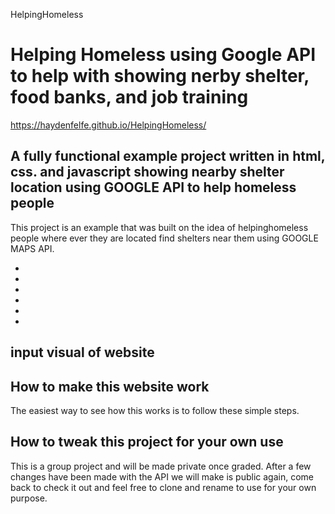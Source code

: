 HelpingHomeless

# Helping Homeless using Google API to help with showing nerby shelter, food banks, and job training 
https://haydenfelfe.github.io/HelpingHomeless/

## A fully functional example project written in html, css. and javascript showing nearby shelter location using GOOGLE API to help homeless people

This project is an example that was built on the idea of helpinghomeless people where ever they are located find 
shelters near them using GOOGLE MAPS API. 

*
*
*
*
*
*


## input visual of website












## How to make this website work

The easiest way to see how this works is to follow these simple steps.



## How to tweak this project for your own use

This is a group project and will be made private once graded. After a few changes have been made with the API we will make is public again, come back to check it out and feel free to clone and rename to use for your own purpose. 

